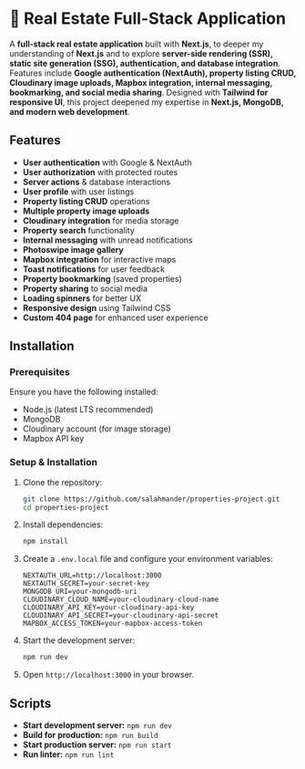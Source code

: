 # 🏡  Real Estate Full-Stack Application

A **full-stack real estate application** built with **Next.js**, to deeper my understanding of **Next.js** and to explore **server-side rendering (SSR), static site generation (SSG), authentication, and database integration**. Features include **Google authentication (NextAuth), property listing CRUD, Cloudinary image uploads, Mapbox integration, internal messaging, bookmarking, and social media sharing**. Designed with **Tailwind for responsive UI**, this project deepened my expertise in **Next.js, MongoDB, and modern web development**. 


## Features
- **User authentication** with Google & NextAuth
- **User authorization** with protected routes
- **Server actions** & database interactions
- **User profile** with user listings
- **Property listing CRUD** operations
- **Multiple property image uploads**
- **Cloudinary integration** for media storage
- **Property search** functionality
- **Internal messaging** with unread notifications
- **Photoswipe image gallery**
- **Mapbox integration** for interactive maps
- **Toast notifications** for user feedback
- **Property bookmarking** (saved properties)
- **Property sharing** to social media
- **Loading spinners** for better UX
- **Responsive design** using Tailwind CSS
- **Custom 404 page** for enhanced user experience


## Installation

### Prerequisites
Ensure you have the following installed:
- Node.js (latest LTS recommended)
- MongoDB
- Cloudinary account (for image storage)
- Mapbox API key

### Setup & Installation
1. Clone the repository:
   ```sh
   git clone https://github.com/salahmander/properties-project.git
   cd properties-project
   ```

2. Install dependencies:
   ```sh
   npm install
   ```

3. Create a `.env.local` file and configure your environment variables:
   ```env
   NEXTAUTH_URL=http://localhost:3000
   NEXTAUTH_SECRET=your-secret-key
   MONGODB_URI=your-mongodb-uri
   CLOUDINARY_CLOUD_NAME=your-cloudinary-cloud-name
   CLOUDINARY_API_KEY=your-cloudinary-api-key
   CLOUDINARY_API_SECRET=your-cloudinary-api-secret
   MAPBOX_ACCESS_TOKEN=your-mapbox-access-token
   ```

4. Start the development server:
   ```sh
   npm run dev
   ```

5. Open `http://localhost:3000` in your browser.


## Scripts
- **Start development server:** `npm run dev`
- **Build for production:** `npm run build`
- **Start production server:** `npm run start`
- **Run linter:** `npm run lint`
